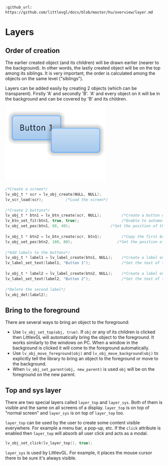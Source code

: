 ```eval_rst
:github_url: https://github.com/littlevgl/docs/blob/master/hu/overview/layer.md
```

# Layers

## Order of creation

The earlier created object (and its children) will be drawn earlier (nearer to the background). In other words, the lastly created object will be on the top among its siblings. 
It is very important, the order is calculated among the objects on the same level ("siblings").

Layers can be added easily by creating 2 objects (which can be transparent). Firstly 'A' and secondly 'B'. 'A' and every object on it will be in the background and can be covered by 'B' and its children.

  
![](/misc/layers.png "Creating graphical objects in Littlev Graphics Library")  

```c
/*Create a screen*/
lv_obj_t * scr = lv_obj_create(NULL, NULL);
lv_scr_load(scr);          /*Load the screen*/

/*Create 2 buttons*/
lv_obj_t * btn1 = lv_btn_create(scr, NULL);         /*Create a button on the screen*/
lv_btn_set_fit(btn1, true, true);                   /*Enable to automatically set the size according to the content*/
lv_obj_set_pos(btn1, 60, 40);              	   /*Set the position of the button*/

lv_obj_t * btn2 = lv_btn_create(scr, btn1);         /*Copy the first button*/
lv_obj_set_pos(btn2, 180, 80);                    /*Set the position of the button*/

/*Add labels to the buttons*/
lv_obj_t * label1 = lv_label_create(btn1, NULL);	/*Create a label on the first button*/
lv_label_set_text(label1, "Button 1");          	/*Set the text of the label*/

lv_obj_t * label2 = lv_label_create(btn2, NULL);  	/*Create a label on the second button*/
lv_label_set_text(label2, "Button 2");            	/*Set the text of the label*/

/*Delete the second label*/
lv_obj_del(label2);
```

## Bring to the foreground

There are several ways to bring an object to the foreground:
- Use `lv_obj_set_top(obj, true)`. If `obj` or any of its children is clicked then LittlevGL will automatically bring the object to the foreground. 
It works similarly to the windows on PC. When a window in the background is clicked it will come to the foreground automatically.
- Use `lv_obj_move_foreground(obj)` and `lv_obj_move_background(obj)` to explicitly tell the library to bring an object to the foreground or move to the background.
- When `lv_obj_set_parent(obj, new_parent)` is used `obj` will be on the foreground on the new parent.


## Top and sys layer

There are two special layers called `layer_top` and `layer_sys`. 
Both of them is visible and the same on all screens of a display. `layer_top` is on top of "normal screen" and `layer_sys` is on top of `layer_top` too.

`layer_top` can be used by the user to create some content visible everywhere. For example a menu bar, a pop-up, etc. If the `click` attribute is enabled then `layer_top` will absorb all user click and acts as a modal.
```c
lv_obj_set_click(lv_layer_top(), true);
``` 

`layer_sys` is used by LittlevGL. For example, it places the mouse cursor there to be sure it's always visible. 
